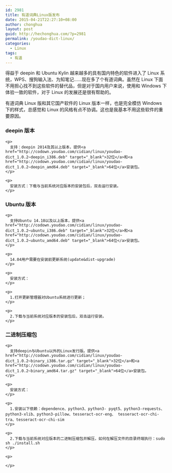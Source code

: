 ```yaml
---
id: 2981
title: 有道词典Linux版发布
date: 2015-04-21T22:27:10+08:00
author: chonghua
layout: post
guid: http://hechonghua.com/?p=2981
permalink: /youdao-dict-linux/
categories:
  - Linux
tags:
  - 有道
---
```

得益于 deepin 和 Ubuntu Kylin 越来越多的具有国内特色的软件进入了 Linux 系统，WPS、搜狗输入法、为知笔记……现在多了个有道词典。虽然在 Linux 下面不用担心找不到这些软件的替代品，但是对于国内用户来说，使用和 Windows 下体验一致的软件，对于 Linux 的发展还是很有帮助的。

<!--more-->

有道词典 Linux 版和其它国产软件的 Linux 版本一样，也是完全模仿 Windows 下的样式，总感觉和 Linux 的风格有点不协调。这也是我基本不用这些软件的重要原因。

<div class="client">
  <div>
    <h3>
      deepin 版本
    </h3>
    
    <p>
      支持：deepin 2014及其以上版本，提供<a href="http://codown.youdao.com/cidian/linux/youdao-dict_1.0.2~deepin_i386.deb" target="_blank">32位</a>和<a href="http://codown.youdao.com/cidian/linux/youdao-dict_1.0.2~deepin_amd64.deb" target="_blank">64位</a>安装包。
    </p>
    
    <p>
      安装方式：下载与当前系统对应版本的安装包后，双击运行安装。
    </p>
  </div>
  
  <div>
    <h3>
      Ubuntu 版本
    </h3>
    
    <p>
      支持Ubuntu 14.10以及以上版本，提供<a href="http://codown.youdao.com/cidian/linux/youdao-dict_1.0.2~ubuntu_i386.deb" target="_blank">32位</a>和<a href="http://codown.youdao.com/cidian/linux/youdao-dict_1.0.2~ubuntu_amd64.deb" target="_blank">64位</a>安装包。
    </p>
    
    <p>
      14.04用户需要在安装前更新系统(update&dist-upgrade)
    </p>
    
    <p>
      安装方式：
    </p>
    
    <p>
      1.打开更新管理器对Ubuntu系统进行更新；
    </p>
    
    <p>
      2.下载与当前系统对应版本的安装包后，双击运行安装。
    </p>
  </div>
  
  <div>
    <h3>
      二进制压缩包
    </h3>
    
    <p>
      支持deepin与Ubuntu以外的Linux发行版。提供<a href="http://codown.youdao.com/cidian/linux/youdao-dict_1.0.2~binary_i386.tar.gz" target="_blank">32位</a>和<a href="http://codown.youdao.com/cidian/linux/youdao-dict_1.0.2~binary_amd64.tar.gz" target="_blank">64位</a>安装包。
    </p>
    
    <p>
      安装方式：
    </p>
    
    <p>
      1.安装以下依赖：dependence、python3、python3- pyqt5、python3-requests、python3-xlib、python3-pillow、tesseract-ocr-eng、 tesseract-ocr-chi-tra、tesseract-ocr-chi-sim
    </p>
    
    <p>
      2.下载与当前系统对应版本的二进制压缩包并解压，如何在解压文件的目录终端执行：sudo sh ./install.sh
    </p>
    
    <p>
       
    </p>
  </div>
</div>